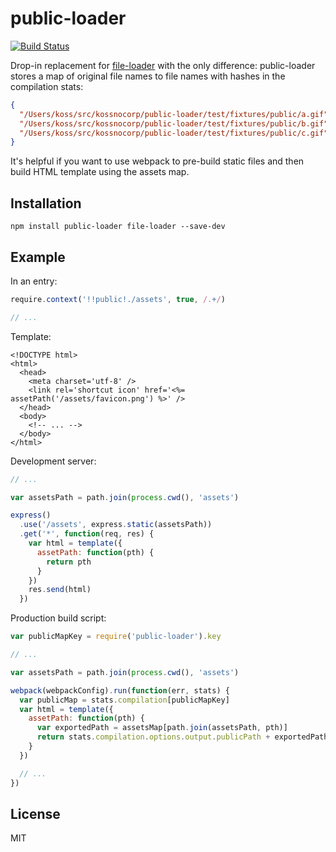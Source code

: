 # public-loader
[![Build Status](https://travis-ci.org/kossnocorp/public-loader.svg?branch=master)](https://travis-ci.org/kossnocorp/public-loader)

Drop-in replacement for [file-loader](https://github.com/webpack/file-loader)
with the only difference: public-loader stores a map of original file names to
file names with hashes in the compilation stats:

``` json
{
  "/Users/koss/src/kossnocorp/public-loader/test/fixtures/public/a.gif": "/980d0a50ac153b475e9fb1b8ffe22619.gif",
  "/Users/koss/src/kossnocorp/public-loader/test/fixtures/public/b.gif": "/980d0a50ac153b475e9fb1b8ffe22619.gif",
  "/Users/koss/src/kossnocorp/public-loader/test/fixtures/public/c.gif": "/980d0a50ac153b475e9fb1b8ffe22619.gif"
}
```

It's helpful if you want to use webpack to pre-build static files and then
build HTML template using the assets map.

## Installation

```
npm install public-loader file-loader --save-dev
```

## Example

In an entry:

``` js
require.context('!!public!./assets', true, /.+/)

// ...
```

Template:

``` erb
<!DOCTYPE html>
<html>
  <head>
    <meta charset='utf-8' />
    <link rel='shortcut icon' href='<%= assetPath('/assets/favicon.png') %>' />
  </head>
  <body>
    <!-- ... -->
  </body>
</html>
```

Development server:

``` js
// ...

var assetsPath = path.join(process.cwd(), 'assets')

express()
  .use('/assets', express.static(assetsPath))
  .get('*', function(req, res) {
    var html = template({
      assetPath: function(pth) {
        return pth
      }
    })
    res.send(html)
  })
```

Production build script:

``` js
var publicMapKey = require('public-loader').key

// ...

var assetsPath = path.join(process.cwd(), 'assets')

webpack(webpackConfig).run(function(err, stats) {
  var publicMap = stats.compilation[publicMapKey]
  var html = template({
    assetPath: function(pth) {
      var exportedPath = assetsMap[path.join(assetsPath, pth)]
      return stats.compilation.options.output.publicPath + exportedPath
    }
  })

  // ...
})
```

## License

MIT
